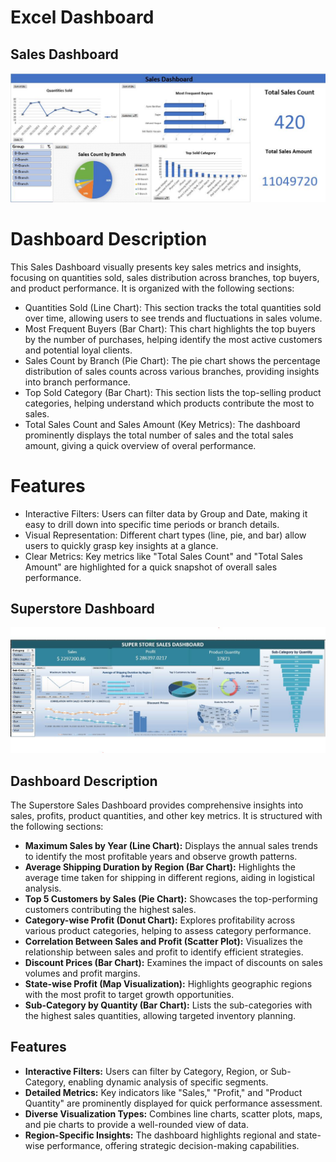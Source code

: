 # Excel Dashboard


## Sales Dashboard
![Dashboard](Sales_Dashboard.JPG)

# Dashboard Description
This Sales Dashboard visually presents key sales metrics and insights, focusing on quantities sold, sales distribution across branches, top buyers, and product performance. It is organized with the following sections:
- Quantities Sold (Line Chart): This section tracks the total quantities sold over time, allowing users to see trends and fluctuations in sales volume.
- Most Frequent Buyers (Bar Chart): This chart highlights the top buyers by the number of purchases, helping identify the most active customers and potential loyal clients.
- Sales Count by Branch (Pie Chart): The pie chart shows the percentage distribution of sales counts across various branches, providing insights into branch performance.
- Top Sold Category (Bar Chart): This section lists the top-selling product categories, helping understand which products contribute the most to sales.
- Total Sales Count and Sales Amount (Key Metrics): The dashboard prominently displays the total number of sales and the total sales amount, giving a quick overview of overal performance.

# Features
- Interactive Filters: Users can filter data by Group and Date, making it easy to drill down into specific time periods or branch details.
- Visual Representation: Different chart types (line, pie, and bar) allow users to quickly grasp key insights at a glance.
- Clear Metrics: Key metrics like "Total Sales Count" and "Total Sales Amount" are highlighted for a quick snapshot of overall sales performance.


## Superstore Dashboard
![Dashboard](Dashboard1.JPG)
## Dashboard Description

The Superstore Sales Dashboard provides comprehensive insights into sales, profits, product quantities, and other key metrics. It is structured with the following sections:

- **Maximum Sales by Year (Line Chart):** Displays the annual sales trends to identify the most profitable years and observe growth patterns.
- **Average Shipping Duration by Region (Bar Chart):** Highlights the average time taken for shipping in different regions, aiding in logistical analysis.
- **Top 5 Customers by Sales (Pie Chart):** Showcases the top-performing customers contributing the highest sales.
- **Category-wise Profit (Donut Chart):** Explores profitability across various product categories, helping to assess category performance.
- **Correlation Between Sales and Profit (Scatter Plot):** Visualizes the relationship between sales and profit to identify efficient strategies.
- **Discount Prices (Bar Chart):** Examines the impact of discounts on sales volumes and profit margins.
- **State-wise Profit (Map Visualization):** Highlights geographic regions with the most profit to target growth opportunities.
- **Sub-Category by Quantity (Bar Chart):** Lists the sub-categories with the highest sales quantities, allowing targeted inventory planning.

## Features

- **Interactive Filters:** Users can filter by Category, Region, or Sub-Category, enabling dynamic analysis of specific segments.
- **Detailed Metrics:** Key indicators like "Sales," "Profit," and "Product Quantity" are prominently displayed for quick performance assessment.
- **Diverse Visualization Types:** Combines line charts, scatter plots, maps, and pie charts to provide a well-rounded view of data.
- **Region-Specific Insights:** The dashboard highlights regional and state-wise performance, offering strategic decision-making capabilities.


